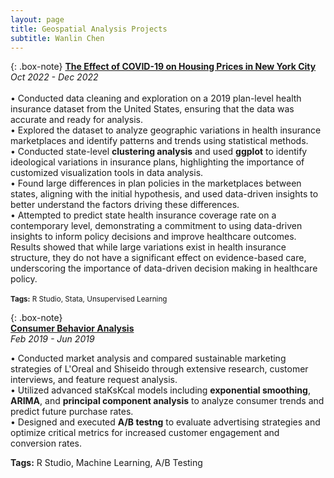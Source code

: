 ```yaml
---
layout: page
title: Geospatial Analysis Projects
subtitle: Wanlin Chen
---
```

  
{: .box-note}
**[The Effect of COVID-19 on Housing Prices in New York City](https://storymaps.arcgis.com/stories/8ae61f1122aa46c1b210ec9923f5656b)**   
*Oct 2022 - Dec 2022*
<br>
<br>
• Conducted data cleaning and exploration on a 2019 plan-level health insurance dataset from the United States, ensuring that the data was accurate and ready for analysis.  
• Explored the dataset to analyze geographic variations in health insurance marketplaces and identify patterns and trends using statistical methods.  
• Conducted state-level **clustering analysis** and used **ggplot** to identify ideological variations in insurance plans, highlighting the importance of customized visualization tools in data analysis.  
• Found large differences in plan policies in the marketplaces between states, aligning with the initial hypothesis, and used data-driven insights to better understand the factors driving these differences.  
• Attempted to predict state health insurance coverage rate on a contemporary level, demonstrating a commitment to using data-driven insights to inform policy decisions and improve healthcare outcomes. Results showed that while large variations exist in health insurance structure, they do not have a significant effect on evidence-based care, underscoring the importance of data-driven decision making in healthcare policy.
<br>
<br>
<small>**Tags:** R Studio, Stata, Unsupervised Learning</small>
     
     
{: .box-note}   
**[Consumer Behavior Analysis](https://markdowntutorial.com/)**    
*Feb 2019 - Jun 2019*  
      
• Conducted market analysis and compared sustainable marketing strategies of L'Oreal and Shiseido through extensive research, customer interviews, and feature request analysis.  
• Utilized advanced staKsKcal models including **exponential smoothing**, **ARIMA**, and **principal component analysis** to analyze consumer trends and predict future purchase rates.  
• Designed and executed **A/B testng** to evaluate advertising strategies and optimize critical metrics for increased customer engagement and conversion rates.
  
**Tags:** R Studio, Machine Learning, A/B Testing
